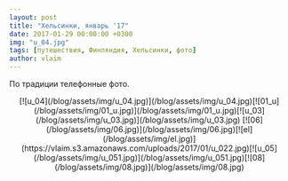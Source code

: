 ```yaml
---
layout: post
title: "Хельсинки, январь '17"
date: 2017-01-29 00:00:00 +0300
img: "u_04.jpg"
tags: [путешествия, Финляндия, Хельсинки, фото]
author: vlaim
---
```


По традиции телефонные фото.

<center>[![u_04](/blog/assets/img/u_04.jpg)](/blog/assets/img/u_04.jpg)[![01_u](/blog/assets/img/01_u.jpg)](/blog/assets/img/01_u.jpg)[![u_03](/blog/assets/img/u_03.jpg)](/blog/assets/img/u_03.jpg) [![06](/blog/assets/img/06.jpg)](/blog/assets/img/06.jpg)[![el](/blog/assets/img/el.jpg)](https://vlaim.s3.amazonaws.com/uploads/2017/01/u_022.jpg)[![u_05](/blog/assets/img/u_051.jpg)](/blog/assets/img/u_051.jpg)[![08](/blog/assets/img/08.jpg)](/blog/assets/img/08.jpg)</center>